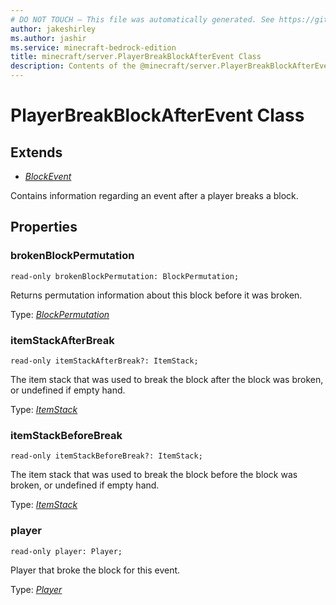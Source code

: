 ```yaml
---
# DO NOT TOUCH — This file was automatically generated. See https://github.com/mojang/minecraftapidocsgenerator to modify descriptions, examples, etc.
author: jakeshirley
ms.author: jashir
ms.service: minecraft-bedrock-edition
title: minecraft/server.PlayerBreakBlockAfterEvent Class
description: Contents of the @minecraft/server.PlayerBreakBlockAfterEvent class.
---
```

# PlayerBreakBlockAfterEvent Class

## Extends
- [*BlockEvent*](BlockEvent.md)

Contains information regarding an event after a player breaks a block.

## Properties

### **brokenBlockPermutation**
`read-only brokenBlockPermutation: BlockPermutation;`

Returns permutation information about this block before it was broken.

Type: [*BlockPermutation*](BlockPermutation.md)

### **itemStackAfterBreak**
`read-only itemStackAfterBreak?: ItemStack;`

The item stack that was used to break the block after the block was broken, or undefined if empty hand.

Type: [*ItemStack*](ItemStack.md)

### **itemStackBeforeBreak**
`read-only itemStackBeforeBreak?: ItemStack;`

The item stack that was used to break the block before the block was broken, or undefined if empty hand.

Type: [*ItemStack*](ItemStack.md)

### **player**
`read-only player: Player;`

Player that broke the block for this event.

Type: [*Player*](Player.md)
